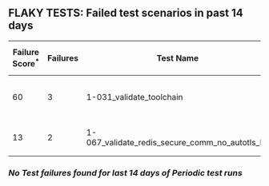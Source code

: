 ## FLAKY TESTS: Failed test scenarios in past 14 days
| Failure Score<sup>*</sup> | Failures | Test Name | Last Seen | PR List and Logs 
|---|---|---|---|---|
| 60 | 3 | 1-031_validate_toolchain  | 0 days ago | 2: [#736](https://github.com/redhat-developer/gitops-operator/pull/736)<sup>[1](https://storage.googleapis.com/test-platform-results/pr-logs/pull/redhat-developer_gitops-operator/736/pull-ci-redhat-developer-gitops-operator-master-v4.13-kuttl-parallel/1800900059718488064/build-log.txt), [2](https://storage.googleapis.com/test-platform-results/pr-logs/pull/redhat-developer_gitops-operator/736/pull-ci-redhat-developer-gitops-operator-master-v4.14-kuttl-parallel/1800959254786478080/build-log.txt)</sup> [#724](https://github.com/redhat-developer/gitops-operator/pull/724)<sup>[1](https://storage.googleapis.com/test-platform-results/pr-logs/pull/redhat-developer_gitops-operator/724/pull-ci-redhat-developer-gitops-operator-master-v4.12-kuttl-parallel/1798318356139347968/build-log.txt)</sup> 
| 13 | 2 | 1-067_validate_redis_secure_comm_no_autotls_ha  | 3 days ago | 2: [#725](https://github.com/redhat-developer/gitops-operator/pull/725)<sup>[1](https://storage.googleapis.com/test-platform-results/pr-logs/pull/redhat-developer_gitops-operator/725/pull-ci-redhat-developer-gitops-operator-master-v4.13-kuttl-parallel/1798660036826763264/build-log.txt)</sup> [#724](https://github.com/redhat-developer/gitops-operator/pull/724)<sup>[1](https://storage.googleapis.com/test-platform-results/pr-logs/pull/redhat-developer_gitops-operator/724/pull-ci-redhat-developer-gitops-operator-master-v4.14-kuttl-parallel/1800096522633744384/build-log.txt)</sup> 

### *No Test failures found for last 14 days of __Periodic__ test runs*
